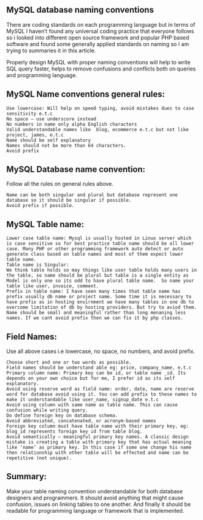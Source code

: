 ## MySQL database naming conventions
There are coding standards on each programming language but in terms of MySQL I haven’t found any universal coding practice that everyone follows so i looked into different open source framework and popular PHP based software and found some generally applied standards on naming so I am trying to summaries it in this article.

Properly design MySQL with proper naming conventions will help to write SQL query faster, helps to remove confusions and conflicts both on queries and programming language.

## MySQL Name conventions general rules:

    Use lowercase: Will help on speed typing, avoid mistakes dues to case sensitivity e.t.c
    No space – use underscore instead
    No numbers in name only alpha English characters
    Valid understandable names like  blog, ecommerce e.t.c but not like project, james, e.t.c
    Name should be self explanatory
    Names should not be more than 64 characters.
    Avoid prefix

## MySQL Database name convention:

Follow all the rules on general rules above.

    Name can be both singular and plural but database represent one database so it should be singular if possible.
    Avoid prefix if possible.

 
## MySQL Table name:

    Lower case table name: Mysql is usually hosted in Linux server which is case sensitive so for best practice table name should be all lower case. Many PHP or other programming framework auto detect or auto generate class based on table names and most of them expect lower table name.
    Table name is Singular:
    We think table holds so may things like user table holds many users in the table, so name should be plural but table is a single entity as Model is only one so its odd to have plural table name.  So name your table like user, invoice, comment.
    Prefix in table name: I have seen many times that table name has prefix usually db name or project name. Some time it is necessary to have prefix as in hosting envirnment we have many tables in one db to overcome limitation of db by hosting providers. But try to aviod them. Name should be small and meaningful rather than long menaning less names. If we cant avoid prefix then we can fix it by php classes.

 
## Field Names:

Use all above cases i.e lowercase, no space, no numbers, and avoid prefix.

    Choose short and one or two words as possible.
    Field names should be understand able eg: price, company_name, e.t.c
    Primary column name: Primary key can be id, or table name _id. Its depends on your own choice but for me, I prefer id as its self explanatory.
    Avoid using reserve word as field name: order, date, name are reserve word for database avoid using it. You can add prefix to these names to make it understandable like user_name, signup_date e.t.c
    Avoid using column with same name as table name. This can cause confusion while writing query.
    Do define foreign key on database schema.
    Avoid abbreviated, concatenated, or acronym-based names
    Foreign key column must have table name with their primary key, eg: blog_id represents foreign key id from table blog.
    Avoid semantically – meaningful primary key names. A classic design mistake is creating a table with primary key that has actual meaning like ‘name’ as primary key. In this case if some one change his name then relationship with other table will be effected and name can be repetitive (not unique).

## Summary:

Make your table naming convention understandable for both database designers and programmers. It should avoid anything that might cause confusion, issues on linking tables to one another. And finally it should be readable for programming language or framework that is implemented.
